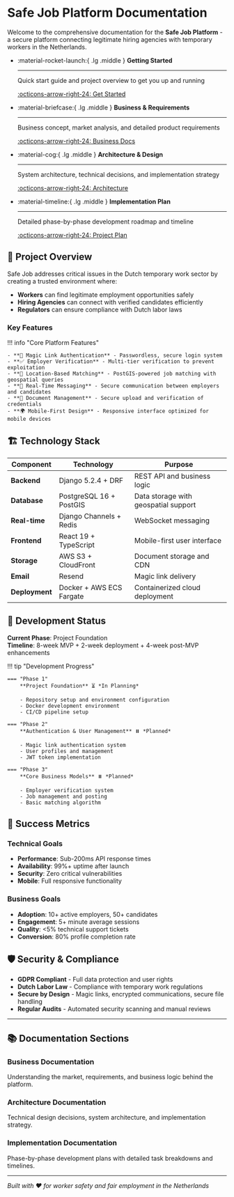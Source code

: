 # Safe Job Platform Documentation

Welcome to the comprehensive documentation for the **Safe Job Platform** - a secure platform connecting legitimate hiring agencies with temporary workers in the Netherlands.

<div class="grid cards" markdown>

-   :material-rocket-launch:{ .lg .middle } **Getting Started**

    ---

    Quick start guide and project overview to get you up and running

    [:octicons-arrow-right-24: Get Started](getting-started/overview.md)

-   :material-briefcase:{ .lg .middle } **Business & Requirements**

    ---

    Business concept, market analysis, and detailed product requirements

    [:octicons-arrow-right-24: Business Docs](business/business-concept.md)

-   :material-cog:{ .lg .middle } **Architecture & Design**

    ---

    System architecture, technical decisions, and implementation strategy

    [:octicons-arrow-right-24: Architecture](architecture/architecture.md)

-   :material-timeline:{ .lg .middle } **Implementation Plan**

    ---

    Detailed phase-by-phase development roadmap and timeline

    [:octicons-arrow-right-24: Project Plan](plan.md)

</div>

## 🎯 Project Overview

Safe Job addresses critical issues in the Dutch temporary work sector by creating a trusted environment where:

- **Workers** can find legitimate employment opportunities safely
- **Hiring Agencies** can connect with verified candidates efficiently  
- **Regulators** can ensure compliance with Dutch labor laws

### Key Features

!!! info "Core Platform Features"
    
    - **🔐 Magic Link Authentication** - Passwordless, secure login system
    - **✅ Employer Verification** - Multi-tier verification to prevent exploitation
    - **📍 Location-Based Matching** - PostGIS-powered job matching with geospatial queries
    - **💬 Real-Time Messaging** - Secure communication between employers and candidates
    - **📄 Document Management** - Secure upload and verification of credentials
    - **🌍 Mobile-First Design** - Responsive interface optimized for mobile devices

## 🏗️ Technology Stack

| Component | Technology | Purpose |
|-----------|------------|---------|
| **Backend** | Django 5.2.4 + DRF | REST API and business logic |
| **Database** | PostgreSQL 16 + PostGIS | Data storage with geospatial support |
| **Real-time** | Django Channels + Redis | WebSocket messaging |
| **Frontend** | React 19 + TypeScript | Mobile-first user interface |
| **Storage** | AWS S3 + CloudFront | Document storage and CDN |
| **Email** | Resend | Magic link delivery |
| **Deployment** | Docker + AWS ECS Fargate | Containerized cloud deployment |

## 🚀 Development Status

**Current Phase**: Project Foundation  
**Timeline**: 8-week MVP + 2-week deployment + 4-week post-MVP enhancements

!!! tip "Development Progress"
    
    === "Phase 1"
        **Project Foundation** ⏳ *In Planning*
        
        - Repository setup and environment configuration
        - Docker development environment
        - CI/CD pipeline setup
    
    === "Phase 2"
        **Authentication & User Management** ⏸️ *Planned*
        
        - Magic link authentication system
        - User profiles and management
        - JWT token implementation
    
    === "Phase 3"
        **Core Business Models** ⏸️ *Planned*
        
        - Employer verification system
        - Job management and posting
        - Basic matching algorithm

## 🎯 Success Metrics

### Technical Goals
- **Performance**: Sub-200ms API response times
- **Availability**: 99%+ uptime after launch
- **Security**: Zero critical vulnerabilities
- **Mobile**: Full responsive functionality

### Business Goals
- **Adoption**: 10+ active employers, 50+ candidates
- **Engagement**: 5+ minute average sessions
- **Quality**: <5% technical support tickets
- **Conversion**: 80% profile completion rate

## 🛡️ Security & Compliance

- **GDPR Compliant** - Full data protection and user rights
- **Dutch Labor Law** - Compliance with temporary work regulations
- **Secure by Design** - Magic links, encrypted communications, secure file handling
- **Regular Audits** - Automated security scanning and manual reviews

---

## 📚 Documentation Sections

### Business Documentation
Understanding the market, requirements, and business logic behind the platform.

### Architecture Documentation  
Technical design decisions, system architecture, and implementation strategy.

### Implementation Documentation
Phase-by-phase development plans with detailed task breakdowns and timelines.

---

*Built with ❤️ for worker safety and fair employment in the Netherlands*